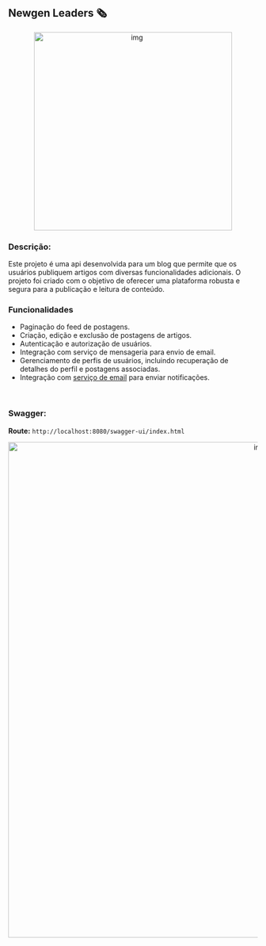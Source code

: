 ## Newgen Leaders 🗞️

<div align="center">
  <img src="https://github.com/raphaelkauan/newgen-leaders/assets/111379005/ed75e89d-8ed9-4642-9d52-4043423e772b" width="400" alt="img">
</div>

### Descrição: 
Este projeto é uma api desenvolvida para um blog que permite que os usuários publiquem artigos com diversas funcionalidades adicionais. O projeto foi criado com o objetivo de oferecer uma plataforma robusta e segura para a publicação e leitura de conteúdo.

### Funcionalidades
- Paginação do feed de postagens.
- Criação, edição e exclusão de postagens de artigos.
- Autenticação e autorização de usuários.
- Integração com serviço de mensageria para envio de email.
- Gerenciamento de perfis de usuários, incluindo recuperação de detalhes do perfil e postagens associadas.
- Integração com [serviço de email](https://github.com/raphaelkauan/ms-newgen-leaders-email.git) para enviar notificações.

<br>

### Swagger:
**Route:** `http://localhost:8080/swagger-ui/index.html`

<div align="center">
  <img src="https://github.com/user-attachments/assets/2f0e55cc-45e5-451d-81bd-6b5047be94e9" width="1000" alt="img">
</div>

